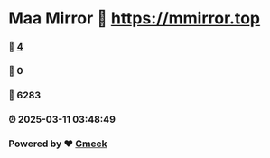 # Maa Mirror :link: https://mmirror.top 
### :page_facing_up: [4](https://mmirror.top/tag.html) 
### :speech_balloon: 0 
### :hibiscus: 6283 
### :alarm_clock: 2025-03-11 03:48:49 
### Powered by :heart: [Gmeek](https://github.com/Meekdai/Gmeek)
